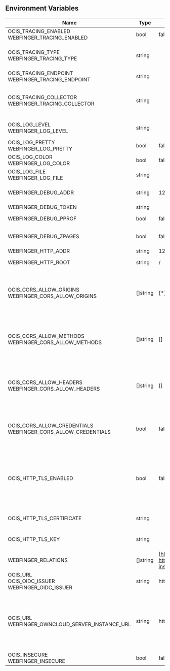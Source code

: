 ## Environment Variables

| Name | Type | Default Value | Description |
|------|------|---------------|-------------|
| OCIS_TRACING_ENABLED<br/>WEBFINGER_TRACING_ENABLED | bool | false | Activates tracing.|
| OCIS_TRACING_TYPE<br/>WEBFINGER_TRACING_TYPE | string |  | The type of tracing. Defaults to '', which is the same as 'jaeger'. Allowed tracing types are 'jaeger' and '' as of now.|
| OCIS_TRACING_ENDPOINT<br/>WEBFINGER_TRACING_ENDPOINT | string |  | The endpoint of the tracing agent.|
| OCIS_TRACING_COLLECTOR<br/>WEBFINGER_TRACING_COLLECTOR | string |  | The HTTP endpoint for sending spans directly to a collector, i.e. http://jaeger-collector:14268/api/traces. Only used if the tracing endpoint is unset.|
| OCIS_LOG_LEVEL<br/>WEBFINGER_LOG_LEVEL | string |  | The log level. Valid values are: "panic", "fatal", "error", "warn", "info", "debug", "trace".|
| OCIS_LOG_PRETTY<br/>WEBFINGER_LOG_PRETTY | bool | false | Activates pretty log output.|
| OCIS_LOG_COLOR<br/>WEBFINGER_LOG_COLOR | bool | false | Activates colorized log output.|
| OCIS_LOG_FILE<br/>WEBFINGER_LOG_FILE | string |  | The path to the log file. Activates logging to this file if set.|
| WEBFINGER_DEBUG_ADDR | string | 127.0.0.1:0 | Bind address of the debug server, where metrics, health, config and debug endpoints will be exposed.|
| WEBFINGER_DEBUG_TOKEN | string |  | Token to secure the metrics endpoint.|
| WEBFINGER_DEBUG_PPROF | bool | false | Enables pprof, which can be used for profiling.|
| WEBFINGER_DEBUG_ZPAGES | bool | false | Enables zpages, which can be used for collecting and viewing in-memory traces.|
| WEBFINGER_HTTP_ADDR | string | 127.0.0.1:0 | The bind address of the HTTP service.|
| WEBFINGER_HTTP_ROOT | string | / | Subdirectory that serves as the root for this HTTP service.|
| OCIS_CORS_ALLOW_ORIGINS<br/>WEBFINGER_CORS_ALLOW_ORIGINS | []string | [*] | A comma-separated list of allowed CORS origins. See following chapter for more details: *Access-Control-Allow-Origin* at https://developer.mozilla.org/en-US/docs/Web/HTTP/Headers/Access-Control-Allow-Origin|
| OCIS_CORS_ALLOW_METHODS<br/>WEBFINGER_CORS_ALLOW_METHODS | []string | [] | A comma-separated list of allowed CORS methods. See following chapter for more details: *Access-Control-Request-Method* at https://developer.mozilla.org/en-US/docs/Web/HTTP/Headers/Access-Control-Request-Method|
| OCIS_CORS_ALLOW_HEADERS<br/>WEBFINGER_CORS_ALLOW_HEADERS | []string | [] | A blank or comma-separated list of allowed CORS headers. See following chapter for more details: *Access-Control-Request-Headers* at https://developer.mozilla.org/en-US/docs/Web/HTTP/Headers/Access-Control-Request-Headers.|
| OCIS_CORS_ALLOW_CREDENTIALS<br/>WEBFINGER_CORS_ALLOW_CREDENTIALS | bool | false | Allow credentials for CORS.See following chapter for more details: *Access-Control-Allow-Credentials* at https://developer.mozilla.org/en-US/docs/Web/HTTP/Headers/Access-Control-Allow-Credentials.|
| OCIS_HTTP_TLS_ENABLED | bool | false | Activates TLS for the http based services using the server certifcate and key configured via OCIS_HTTP_TLS_CERTIFICATE and OCIS_HTTP_TLS_KEY. If OCIS_HTTP_TLS_CERTIFICATE is not set a temporary server certificate is generated - to be used with PROXY_INSECURE_BACKEND=true.|
| OCIS_HTTP_TLS_CERTIFICATE | string |  | Path/File name of the TLS server certificate (in PEM format) for the http services.|
| OCIS_HTTP_TLS_KEY | string |  | Path/File name for the TLS certificate key (in PEM format) for the server certificate to use for the http services.|
| WEBFINGER_RELATIONS | []string | [http://openid.net/specs/connect/1.0/issuer http://webfinger.owncloud/rel/server-instance] | A comma-separated list of relation URIs or registered relation types to add to webfinger responses.|
| OCIS_URL<br/>OCIS_OIDC_ISSUER<br/>WEBFINGER_OIDC_ISSUER | string | https://localhost:9200 | The identity provider href for the openid-discovery relation.|
| OCIS_URL<br/>WEBFINGER_OWNCLOUD_SERVER_INSTANCE_URL | string | https://localhost:9200 | The URL for the legacy ownCloud server instance relation (not to be confused with the product ownCloud Server). It defaults to the OCIS_URL but can be overridden to support some reverse proxy corner cases. To shard the deployment, multiple instances can be configured in the configuration file.|
| OCIS_INSECURE<br/>WEBFINGER_INSECURE | bool | false | Allow insecure connections to the WEBFINGER service.|